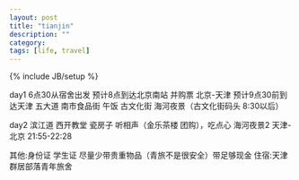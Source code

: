 ```yaml
---
layout: post
title: "tianjin"
description: ""
category: 
tags: [life, travel]
---
```

{% include JB/setup %}

day1
6点30从宿舍出发
预计8点到达北京南站 并购票
北京-天津
预计9点30前到达天津
五大道
南市食品街 午饭
古文化街
海河夜景（古文化街码头 8:30以后）

day2
滨江道
西开教堂
瓷房子
听相声（金乐茶楼 团购），吃点心
海河夜景2
天津-北京 21:55-22:28

其他:身份证 学生证 尽量少带贵重物品（青旅不是很安全）带足够现金
住宿:天津群居部落青年旅舍


